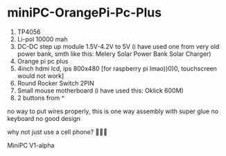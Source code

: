 # miniPC-OrangePi-Pc-Plus

1) TP4056
2) Li-pol 10000 mah
3) DC-DC step up module 1.5V-4.2V to 5V (i have used one from very old power bank, smth like this: Melery Solar Power Bank Solar Charger)
4) Orange pi pc plus
5) 4inch hdmi lcd, ips 800x480 [for raspberry pi lmao))0)0, touchscreen would not work]
6) Round Rocker Switch 2PIN
7) Small mouse motherboard (i have used this: Oklick 600M)
8) 2 buttons from ^

no way to put wires properly, this is one way assembly with super glue
no keyboard
no good design

why not just use a cell phone? 🤔🤔🤔

MiniPC V1-alpha

